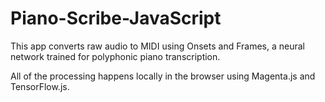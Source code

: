 # Piano-Scribe-JavaScript
This app converts raw audio to MIDI using Onsets and Frames, a neural network trained for polyphonic piano transcription. 

All of the processing happens locally in the browser using Magenta.js and TensorFlow.js.

